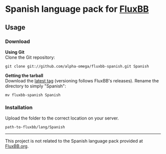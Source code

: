 # Spanish language pack for [FluxBB](http://fluxbb.org/)

## Usage
### Download
**Using Git**  
Clone the Git repository:

    git clone git://github.com/alpha-omega/fluxbb-spanish.git Spanish

**Getting the tarball**  
Download the [latest tag](https://github.com/alpha-omega/fluxbb-spanish/tags) (versioning follows FluxBB's releases). Rename the directory to simply "Spanish":

    mv fluxbb-spanish Spanish

### Installation
Upload the folder to the correct location on your server.

    path-to-fluxbb/lang/Spanish

---
This project is not related to the Spanish language pack provided at [FluxBB.org](http://fluxbb.org/resources/translations/).

